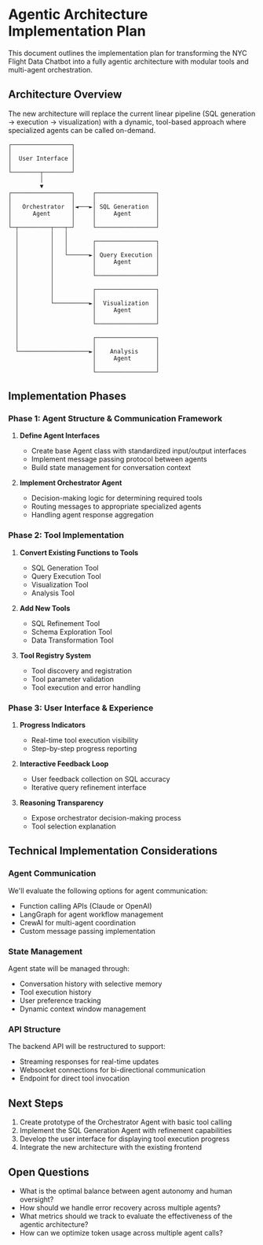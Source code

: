 # Agentic Architecture Implementation Plan

This document outlines the implementation plan for transforming the NYC Flight Data Chatbot into a fully agentic architecture with modular tools and multi-agent orchestration.

## Architecture Overview

The new architecture will replace the current linear pipeline (SQL generation → execution → visualization) with a dynamic, tool-based approach where specialized agents can be called on-demand.

```
┌─────────────────┐
│                 │
│  User Interface │
│                 │
└────────┬────────┘
         │
         ▼
┌─────────────────┐     ┌─────────────────┐
│                 │     │                 │
│   Orchestrator  │◄───►│ SQL Generation  │
│      Agent      │     │     Agent       │
│                 │     │                 │
└─┬─────────┬───┬─┘     └─────────────────┘
  │         │   │
  │         │   │       ┌─────────────────┐
  │         │   │       │                 │
  │         │   └──────►│ Query Execution │
  │         │           │     Agent       │
  │         │           │                 │
  │         │           └─────────────────┘
  │         │
  │         │           ┌─────────────────┐
  │         │           │                 │
  │         └──────────►│  Visualization  │
  │                     │     Agent       │
  │                     │                 │
  │                     └─────────────────┘
  │
  │                     ┌─────────────────┐
  │                     │                 │
  └────────────────────►│    Analysis     │
                        │     Agent       │
                        │                 │
                        └─────────────────┘
```

## Implementation Phases

### Phase 1: Agent Structure & Communication Framework

1. **Define Agent Interfaces**
   - Create base Agent class with standardized input/output interfaces
   - Implement message passing protocol between agents
   - Build state management for conversation context

2. **Implement Orchestrator Agent**
   - Decision-making logic for determining required tools
   - Routing messages to appropriate specialized agents
   - Handling agent response aggregation

### Phase 2: Tool Implementation

1. **Convert Existing Functions to Tools**
   - SQL Generation Tool
   - Query Execution Tool
   - Visualization Tool
   - Analysis Tool

2. **Add New Tools**
   - SQL Refinement Tool
   - Schema Exploration Tool
   - Data Transformation Tool

3. **Tool Registry System**
   - Tool discovery and registration
   - Tool parameter validation
   - Tool execution and error handling

### Phase 3: User Interface & Experience

1. **Progress Indicators**
   - Real-time tool execution visibility
   - Step-by-step progress reporting

2. **Interactive Feedback Loop**
   - User feedback collection on SQL accuracy
   - Iterative query refinement interface

3. **Reasoning Transparency**
   - Expose orchestrator decision-making process
   - Tool selection explanation

## Technical Implementation Considerations

### Agent Communication

We'll evaluate the following options for agent communication:
- Function calling APIs (Claude or OpenAI)
- LangGraph for agent workflow management
- CrewAI for multi-agent coordination
- Custom message passing implementation

### State Management

Agent state will be managed through:
- Conversation history with selective memory
- Tool execution history
- User preference tracking
- Dynamic context window management

### API Structure

The backend API will be restructured to support:
- Streaming responses for real-time updates
- Websocket connections for bi-directional communication
- Endpoint for direct tool invocation

## Next Steps

1. Create prototype of the Orchestrator Agent with basic tool calling
2. Implement the SQL Generation Agent with refinement capabilities
3. Develop the user interface for displaying tool execution progress
4. Integrate the new architecture with the existing frontend

## Open Questions

- What is the optimal balance between agent autonomy and human oversight?
- How should we handle error recovery across multiple agents?
- What metrics should we track to evaluate the effectiveness of the agentic architecture?
- How can we optimize token usage across multiple agent calls? 